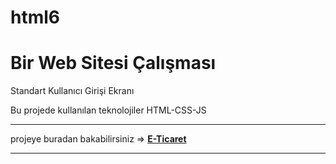 # html6

<h1> Bir Web Sitesi Çalışması</h1>

<p>Standart Kullanıcı Girişi Ekranı</p>
<p>Bu projede kullanılan teknolojiler HTML-CSS-JS</p>

***


projeye buradan bakabilirsiniz => <a href="https://hamits.github.io/e-commerce/"> **E-Ticaret**   


***